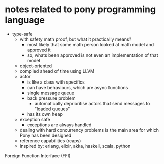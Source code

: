 # notes related to pony programming language

- type-safe
    - with safety math proof, but what it practically means?
      - most likely that some math person looked at math model and approved it
      - so, whats been approved is not even an implementation of that model
  - object-oriented
  - compiled ahead of time using LLVM
  - actor
    - is like a class with specifics
    - can have behaviours, which are async functions
    - single message queue
    - back pressure problem
      - automatically deprioritise actors that send messages to "loaded queues"
    - has its own heap
  - exception safe
    - exceptions are always handled
  - dealing with hard concurrency problems is the main area for which Pony has been designed
  - reference capabilities (rcaps)
  - inspired by: erlang, elixir, akka, haskell, scala, python



Foreign Function Interface (FFI)

